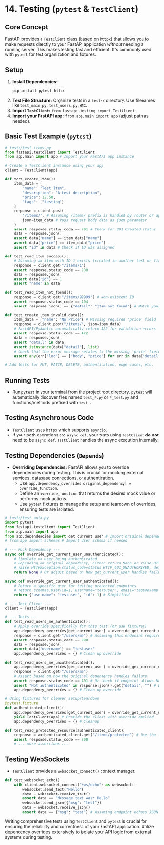 # 14. Testing (`pytest` & `TestClient`)

## Core Concept

FastAPI provides a `TestClient` class (based on `httpx`) that allows you to make requests directly to your FastAPI application *without* needing a running server. This makes testing fast and efficient. It's commonly used with `pytest` for test organization and fixtures.

## Setup

1.  **Install Dependencies:**
    ```bash
    pip install pytest httpx
    ```
2.  **Test File Structure:** Organize tests in a `tests/` directory. Use filenames like `test_main.py`, `test_users.py`, etc.
3.  **Import `TestClient`:** `from fastapi.testing import TestClient`
4.  **Import your FastAPI app:** `from app.main import app` (adjust path as needed).

## Basic Test Example (`pytest`)

```python
# tests/test_items.py
from fastapi.testclient import TestClient
from app.main import app # Import your FastAPI app instance

# Create a TestClient instance using your app
client = TestClient(app)

def test_create_item():
    item_data = {
        "name": "Test Item",
        "description": "A test description",
        "price": 12.50,
        "tags": ["testing"]
    }
    response = client.post(
        "/items/", # Assuming /items/ prefix is handled by router or app
        json=item_data # Pass request body data as json parameter
    )
    assert response.status_code == 201 # Check for 201 Created status
    data = response.json()
    assert data["name"] == item_data["name"]
    assert data["price"] == item_data["price"]
    assert "id" in data # Check if ID was assigned

def test_read_item_success():
    # Assuming an item with ID 1 exists (created in another test or fixture)
    response = client.get("/items/1")
    assert response.status_code == 200
    data = response.json()
    assert data["id"] == 1
    assert "name" in data

def test_read_item_not_found():
    response = client.get("/items/99999") # Non-existent ID
    assert response.status_code == 404
    assert response.json() == {"detail": "Item not found"} # Match your API's error response

def test_create_item_invalid_data():
    item_data = {"name": "No Price"} # Missing required 'price' field
    response = client.post("/items/", json=item_data)
    # FastAPI/Pydantic automatically return 422 for validation errors
    assert response.status_code == 422
    data = response.json()
    assert "detail" in data
    assert isinstance(data["detail"], list)
    # Check that the error message relates to the missing 'price' field
    assert any(err["loc"] == ["body", "price"] for err in data["detail"])

# Add tests for PUT, PATCH, DELETE, authentication, edge cases, etc.
```

## Running Tests

-   Run `pytest` in your terminal from the project root directory. `pytest` will automatically discover files named `test_*.py` or `*_test.py` and functions/methods prefixed with `test_`.

## Testing Asynchronous Code

-   `TestClient` uses `httpx` which supports `asyncio`.
-   If your path operations are `async def`, your tests using `TestClient` **do not** need to be `async def`. `TestClient` handles the async execution internally.

## Testing Dependencies (`Depends`)

-   **Overriding Dependencies:** FastAPI allows you to override dependencies during testing. This is crucial for mocking external services, database connections, or authentication.
    -   Use `app.dependency_overrides[original_dependency] = override_function`.
    -   Define an `override_function` that returns the desired mock value or performs mock actions.
    -   Use `pytest` fixtures to manage the setup and teardown of overrides, ensuring tests are isolated.

```python
# tests/test_auth.py
import pytest
from fastapi.testclient import TestClient
from app.main import app
from app.dependencies import get_current_user # Import original dependency
# from app import schemas # Import User schema if needed

# --- Mock Dependency ---
async def override_get_current_user_unauthenticated():
    # Simulate no user being authenticated
    # Depending on original dependency, either return None or raise HTTPException
    # raise HTTPException(status_code=status.HTTP_401_UNAUTHORIZED, detail="Not authenticated")
    return None # Or adjust based on how get_current_user handles failure

async def override_get_current_user_authenticated():
    # Return a specific user for testing protected endpoints
    # return schemas.User(id=1, username="testuser", email="test@example.com", ...)
    return {"username": "testuser", "id": 1} # Simplified

# --- Test Client ---
client = TestClient(app)

# --- Tests ---
def test_read_users_me_authenticated():
    # Apply override specifically for this test (or use fixtures)
    app.dependency_overrides[get_current_user] = override_get_current_user_authenticated
    response = client.get("/users/me") # Assuming this endpoint requires auth
    assert response.status_code == 200
    data = response.json()
    assert data["username"] == "testuser"
    app.dependency_overrides = {} # Clean up override

def test_read_users_me_unauthenticated():
    app.dependency_overrides[get_current_user] = override_get_current_user_unauthenticated
    response = client.get("/users/me")
    # Assert based on how the original dependency handles failure
    assert response.status_code == 401 # Or check if endpoint allows None user
    assert "Not authenticated" in response.json().get("detail", "") # Example check
    app.dependency_overrides = {} # Clean up override

# Using fixtures for cleaner setup/teardown
@pytest.fixture
def authenticated_client():
    app.dependency_overrides[get_current_user] = override_get_current_user_authenticated
    yield TestClient(app) # Provide the client with override applied
    app.dependency_overrides = {} # Cleanup

def test_read_protected_resource(authenticated_client):
    response = authenticated_client.get("/items/protected") # Use the fixture
    assert response.status_code == 200
    # ... more assertions ...

```

## Testing WebSockets

-   `TestClient` provides a `websocket_connect()` context manager.

```python
def test_websocket_echo():
    with client.websocket_connect("/ws/echo") as websocket:
        websocket.send_text("Hello")
        data = websocket.receive_text()
        assert data == "Message text was: Hello"
        websocket.send_json({"msg": "test"})
        data = websocket.receive_json()
        assert data == {"msg": "test"} # Assuming endpoint echoes JSON too
```

Writing comprehensive tests using `TestClient` and `pytest` is crucial for ensuring the reliability and correctness of your FastAPI application. Utilize dependency overrides extensively to isolate your API logic from external systems during testing.